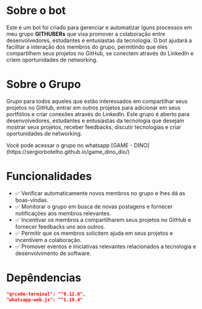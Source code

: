 # Sobre o bot

<p>Este é um bot foi criado para gerenciar e automatizar lguns processos em meu grupo <b>GITHUBERs</b> que visa promover a colaboração entre desenvolvedores, estudantes e entusiastas da tecnologia. O bot ajudará a facilitar a interação dos membros do grupo, permitindo que eles compartilhem seus projetos no GitHub, se conectem através do LinkedIn e criem oportunidades de networking.</p>

# Sobre o Grupo

<p>Grupo para todos aqueles que estão interessados em compartilhar seus projetos no GitHub, entrar em outros projetos para adicionar em seus portfólios e criar conexões através do LinkedIn. Este grupo é aberto para desenvolvedores, estudantes e entusiastas da tecnologia que desejam mostrar seus projetos, receber feedbacks, discutir tecnologias e criar oportunidades de networking.</p>
Você pode acessar o grupo no whatsapp [GAME - DINO](https://sergiorbotelho.github.io/game_dino_dio/)<BR/>

# Funcionalidades

* ✅ Verificar automaticamente novos membros no grupo e lhes dá as boas-vindas.<br>
* ✅ Monitorar o grupo em busca de novas postagens e fornecer notificações aos membros relevantes.<br>
* ✅ Incentivar os membros a compartilharem seus projetos no GitHub e fornecer feedbacks uns aos outros.<br>
* ✅ Permitir que os membros solicitem ajuda em seus projetos e incentivem a colaboração.<br>
* ✅ Promover eventos e iniciativas relevantes relacionados a tecnologia e desenvolvimento de software.<br>

# Depêndencias

``` Json
"qrcode-terminal": "^0.12.0",
"whatsapp-web.js": "^1.19.4"
```